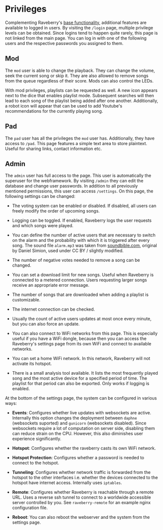 # Privileges

Complementing Raveberry's [base functionality](functionality.md), additional features are available to logged in users. By visiting the `/login` page, multiple privilege levels can be obtained. Since logins tend to happen quite rarely, this page is not linked from the main page. You can log in with one of the following users and the respective passwords you assigned to them.

## Mod
The `mod` user is able to change the playback. They can change the volume, seek the current song or skip it. They are also allowed to remove songs from the queue regardless of their score. Mods can also control the LEDs.

With mod privileges, playlists can be requested as well. A new icon appears next to the dice that enables playlist mode. Subsequent searches will then lead to each song of the playlist being added after one another. Additionally, a robot icon will appear that can be used to add Youtube's recommendations for the currently playing song.

## Pad
The `pad` user has all the privileges the `mod` user has. Additionally, they have access to `/pad`. This page features a simple text area to store plaintext. Useful for sharing links, contact information etc.

## Admin
The `admin` user has full access to the page. This user is automatically the superuser for the webframework. By visiting `/admin` they can edit the database and change user passwords. In addition to all previously mentioned permissions, this user can access `/settings`. On this page, the following settings can be changed:

* The voting system can be enabled or disabled. If disabled, all users can freely modify the order of upcoming songs.

* Logging can be toggled. If enabled, Raveberry logs the user requests and which songs were played.

* You can define the number of active users that are necessary to switch on the alarm and the probability with which it is triggered after every song. The sound file `alarm.mp3` was taken from [soundbible.com](http://soundbible.com/2176-Submarine-Diving.html), original by Daniel Simion, used under CC BY / slightly modified.

* The number of negative votes needed to remove a song can be changed.

* You can set a download limit for new songs. Useful when Raveberry is connected to a metered connection. Users requesting larger songs receive an appropriate error message.

* The number of songs that are downloaded when adding a playlist is customizable.

* The internet connection can be checked.

* Usually the count of active users updates at most once every minute, but you can also force an update.

* You can also connect to WiFi networks from this page. This is especially useful if you have a WiFi dongle, because then you can access the Raveberry's settings page from its own WiFi and connect to available networks.

* You can set a home WiFi network. In this network, Raveberry will not activate its hotspot.

* There is a small analysis tool available. It lists the most frequently played song and the most active device for a specified period of time. The playlist for that period can also be exported. Only works if logging is enabled.

At the bottom of the settings page, the system can be configured in various ways:

* **Events**:
Configures whether live updates with websockets are active. Internally this option changes the deployment between `daphne` (websockets suported) and `gunicorn` (websockets disabled). Since websockets require a lot of computation on server side, disabling them can reduce strain on the CPU. However, this also diminishes user experience significantly.

* **Hotspot**:
Configures whether the raveberry casts its own WiFi network.

* **Hotspot Protection**:
Configures whether a password is needed to connect to the hotspot.

* **Tunneling**:
Configures whether network traffic is forwarded from the hotspot to the other interfaces i.e. whether the devices connected to the hotspot have internet access. Internally uses `iptables`.

* **Remote**:
Configures whether Raveberry is reachable through a remote URL. Uses a reverse ssh tunnel to connect to a worldwide accessible server controlled by you. See `raveberry-remote` for an example nginx configuration file.

* **Reboot**: You can also reboot the webserver and the system from the settings page.
